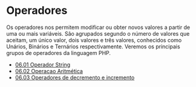 # Operadores

Os operadores nos permitem modificar ou obter novos valores a partir de uma ou mais variáveis. São agrupados segundo o número de valores que aceitam, um único valor, dois valores e três valores, conhecidos como Unários, Binários e Ternários respectivamente. Veremos os principais grupos de operadores da linguagem PHP.

+ [06.01 Operador String ](06.01_operador_string.md)
+ [06.02 Operacao Aritmética ](06.02_operacao_aritmética.md)
+ [06.03 Operadores de decremento e incremento ](06.03_operadores_incremento_decremento.md)

